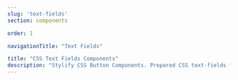 ```yaml
---
slug: 'text-fields'
section: components

order: 1

navigationTitle: "Text Fields"

title: "CSS Text Fields Components"
description: "Stylify CSS Button Components. Prepared CSS text-fields for your next web project. Copy&Paste, without CSS framework."
---
```


<interactive-preview class="margin-bottom:48px"
title="Text fields"
html-snippet="components/text-fields"></interactive-preview>
